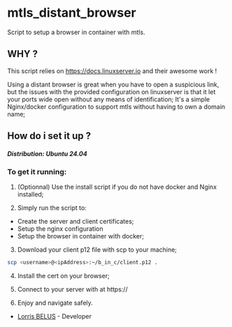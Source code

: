 # mtls_distant_browser
Script to setup a browser in container with mtls.

## WHY ? 
This script relies on https://docs.linuxserver.io and their awesome work !

Using a distant browser is great when you have to open a suspicious link, but the issues with the provided configuration on linuxserver is that it let your ports wide open without any means of identification;
It's a simple Nginx/docker configuration to support mtls without having to own a domain name; 

## How do i set it up ?
##### Distribution: Ubuntu 24.04

### To get it running: 

1. (Optionnal) Use the install script if you do not have docker and Nginx installed;

2. Simply run the script to:
- Create the server and client certificates;
- Setup the nginx configuration
- Setup the browser in container with docker;

3. Download your client p12 file with scp to your machine;  
```sh
scp <username>@<ipAddress>:~/b_in_c/client.p12 .
```
4. Install the cert on your browser;

5. Connect to your server with at https://<your-IP-address>

6. Enjoy and navigate safely.

* [Lorris BELUS](//github.com/Lbelus) - Developer
